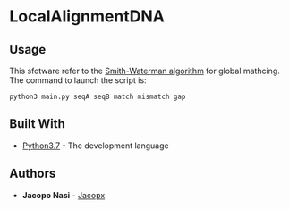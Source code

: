 # LocalAlignmentDNA
## Usage
This sfotware refer to the [Smith-Waterman algorithm](http://rna.informatik.uni-freiburg.de/Teaching/index.jsp?toolName=Smith-Waterman) for global mathcing. The command to launch the script is:
```
python3 main.py seqA seqB match mismatch gap
```

## Built With
* [Python3.7](https://www.python.org/downloads/release/python-370/) - The development language

## Authors
* **Jacopo Nasi** - [Jacopx](https://github.com/Jacopx)
